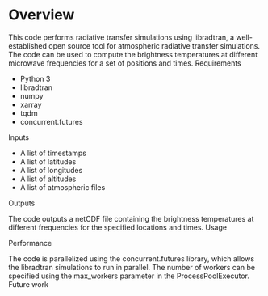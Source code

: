 # Overview

This code performs radiative transfer simulations using libradtran, a well-established open source tool for atmospheric radiative transfer simulations. The code can be used to compute the brightness temperatures at different microwave frequencies for a set of positions and times.
Requirements

- Python 3
- libradtran
- numpy
- xarray
- tqdm
- concurrent.futures

Inputs

- A list of timestamps
- A list of latitudes
- A list of longitudes
- A list of altitudes
- A list of atmospheric files

Outputs

The code outputs a netCDF file containing the brightness temperatures at different frequencies for the specified locations and times.
Usage

Performance

The code is parallelized using the concurrent.futures library, which allows the libradtran simulations to run in parallel. The number of workers can be specified using the max_workers parameter in the ProcessPoolExecutor.
Future work


